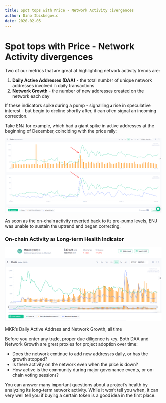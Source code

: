 ```yaml
---
title: Spot tops with Price - Network Activity divergences
author: Dino Ibisbegovic
date: 2020-02-05
---
```

# Spot tops with Price - Network Activity divergences

Two of our metrics that are great at highlighting network activity trends are:

1. **Daily Active Addresses (DAA)** - the total number of unique network addresses involved in daily transactions
2. **Network Growth** - the number of new addresses created on the network each day

If these indicators spike during a pump - signalling a rise in speculative interest - but begin to decline shortly after, it can often signal an incoming correction.

Take ENJ for example, which had a giant spike in active addresses at the beginning of December, coinciding with the price rally:

![enj-active-addresses-and-network-growth](image1.png)

As soon as the on-chain activity reverted back to its pre-pump levels, ENJ was unable to sustain the uptrend and began correcting.

### On-chain Activity as Long-term Health Indicator

![maker-active-addresses-and-network-growth](image2.png)

MKR’s Daily Active Address and Network Growth, all time

Before you enter any trade, proper due diligence is key. Both DAA and Network Growth are great proxies for project adoption over time:

- Does the network continue to add new addresses daily, or has the growth stopped?
- Is there activity on the network even when the price is down?
- How active is the community during major governance events, or on-chain voting sessions?

You can answer many important questions about a project’s health by analyzing its long-term network activity. While it won’t tell you when, it can very well tell you if buying a certain token is a good idea in the first place.
